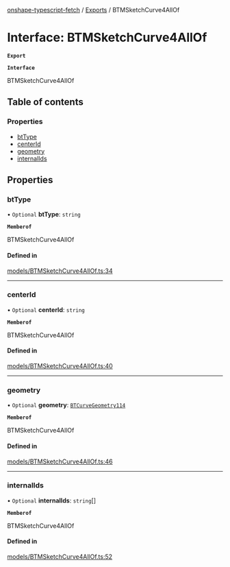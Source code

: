 [onshape-typescript-fetch](../README.md) / [Exports](../modules.md) / BTMSketchCurve4AllOf

# Interface: BTMSketchCurve4AllOf

**`Export`**

**`Interface`**

BTMSketchCurve4AllOf

## Table of contents

### Properties

- [btType](BTMSketchCurve4AllOf.md#bttype)
- [centerId](BTMSketchCurve4AllOf.md#centerid)
- [geometry](BTMSketchCurve4AllOf.md#geometry)
- [internalIds](BTMSketchCurve4AllOf.md#internalids)

## Properties

### btType

• `Optional` **btType**: `string`

**`Memberof`**

BTMSketchCurve4AllOf

#### Defined in

[models/BTMSketchCurve4AllOf.ts:34](https://github.com/toebes/onshape-typescript-fetch/blob/3e11ae1/models/BTMSketchCurve4AllOf.ts#L34)

___

### centerId

• `Optional` **centerId**: `string`

**`Memberof`**

BTMSketchCurve4AllOf

#### Defined in

[models/BTMSketchCurve4AllOf.ts:40](https://github.com/toebes/onshape-typescript-fetch/blob/3e11ae1/models/BTMSketchCurve4AllOf.ts#L40)

___

### geometry

• `Optional` **geometry**: [`BTCurveGeometry114`](BTCurveGeometry114.md)

**`Memberof`**

BTMSketchCurve4AllOf

#### Defined in

[models/BTMSketchCurve4AllOf.ts:46](https://github.com/toebes/onshape-typescript-fetch/blob/3e11ae1/models/BTMSketchCurve4AllOf.ts#L46)

___

### internalIds

• `Optional` **internalIds**: `string`[]

**`Memberof`**

BTMSketchCurve4AllOf

#### Defined in

[models/BTMSketchCurve4AllOf.ts:52](https://github.com/toebes/onshape-typescript-fetch/blob/3e11ae1/models/BTMSketchCurve4AllOf.ts#L52)
